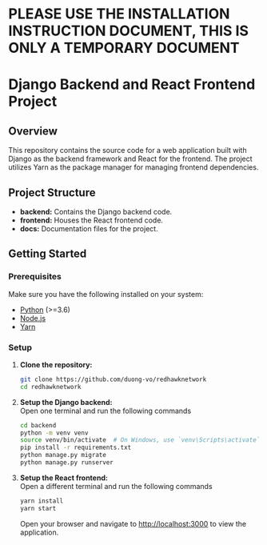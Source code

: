 # PLEASE USE THE INSTALLATION INSTRUCTION DOCUMENT, THIS IS ONLY A TEMPORARY DOCUMENT
# Django Backend and React Frontend Project

## Overview
This repository contains the source code for a web application built with Django as the backend framework and React for the frontend. The project utilizes Yarn as the package manager for managing frontend dependencies.

## Project Structure
- **backend:** Contains the Django backend code.
- **frontend:** Houses the React frontend code.
- **docs:** Documentation files for the project.

## Getting Started

### Prerequisites
Make sure you have the following installed on your system:
- [Python](https://www.python.org/downloads/release/python-3100/) (>=3.6)
- [Node.js](https://nodejs.org/en/download/)
- [Yarn](https://classic.yarnpkg.com/lang/en/docs/install/#mac-stable)

### Setup
1. **Clone the repository:**
   ```bash
   git clone https://github.com/duong-vo/redhawknetwork
   cd redhawknetwork
   ```
2. **Setup the Django backend:**\
    Open one terminal and run the following commands
    ```bash
    cd backend
    python -m venv venv
    source venv/bin/activate  # On Windows, use `venv\Scripts\activate`
    pip install -r requirements.txt
    python manage.py migrate
    python manage.py runserver
    ```
3. **Setup the React frontend:**\
    Open a different terminal and run the following commands
    ```bash
    yarn install
    yarn start
    ```
    Open your browser and navigate to [http://localhost:3000](http://localhost:3000) to view the application.
